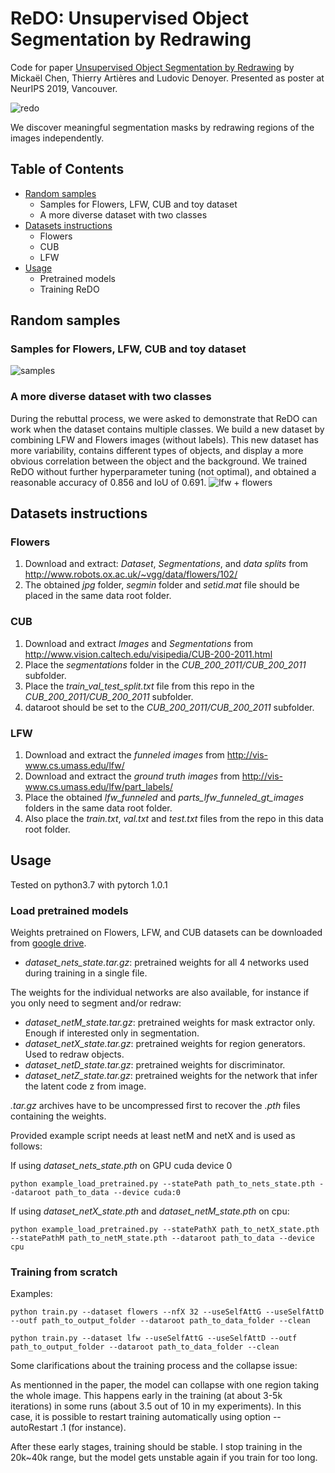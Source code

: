 # ReDO: Unsupervised Object Segmentation by Redrawing

Code for paper [Unsupervised Object Segmentation by Redrawing](https://arxiv.org/abs/1905.13539) by Mickaël Chen, Thierry Artières and Ludovic Denoyer. Presented as poster at NeurIPS 2019, Vancouver.

![redo](https://github.com/mickaelChen/ReDO/blob/master/imgs/redo.png)

We discover meaningful segmentation masks by redrawing regions of the images independently.

## Table of Contents

- [Random samples](#random-samples)
  * Samples for Flowers, LFW, CUB and toy dataset
  * A more diverse dataset with two classes
- [Datasets instructions](#datasets-instructions)
  * Flowers
  * CUB
  * LFW
- [Usage](#usage)
  * Pretrained models
  * Training ReDO

## Random samples

### Samples for Flowers, LFW, CUB and toy dataset
![samples](https://github.com/mickaelChen/ReDO/blob/master/imgs/redo_samples.png)

### A more diverse dataset with two classes

During the rebuttal process, we were asked to demonstrate that ReDO can work when the dataset contains multiple classes.
We build a new dataset by combining LFW and Flowers images (without labels). This new dataset has more variability,
contains different types of objects, and display a more obvious correlation between the object and the background. 
We trained ReDO without further hyperparameter tuning (not optimal), and obtained a reasonable accuracy of 0.856 and IoU of 0.691.
![lfw + flowers](https://github.com/mickaelChen/ReDO/blob/master/imgs/redo_lfwxflowers.png)

## Datasets instructions

### Flowers
1. Download and extract: *Dataset*, *Segmentations*, and *data splits* from http://www.robots.ox.ac.uk/~vgg/data/flowers/102/ 
2. The obtained *jpg* folder, *segmin* folder and *setid.mat* file should be placed in the same data root folder.

### CUB
1. Download and extract *Images* and *Segmentations* from http://www.vision.caltech.edu/visipedia/CUB-200-2011.html 
2. Place the *segmentations* folder in the *CUB_200_2011/CUB_200_2011* subfolder.
3. Place the *train_val_test_split.txt* file from this repo in the *CUB_200_2011/CUB_200_2011* subfolder.
4. dataroot should be set to the *CUB_200_2011/CUB_200_2011* subfolder.

### LFW
1. Download and extract the *funneled images* from http://vis-www.cs.umass.edu/lfw/
2. Download and extract the *ground truth images* from http://vis-www.cs.umass.edu/lfw/part_labels/
3. Place the obtained *lfw_funneled* and *parts_lfw_funneled_gt_images* folders in the same data root folder.
4. Also place the *train.txt*, *val.txt* and *test.txt* files from the repo in this data root folder.


## Usage

Tested on python3.7 with pytorch 1.0.1

### Load pretrained models
Weights pretrained on Flowers, LFW, and CUB datasets can be downloaded from [google drive](https://drive.google.com/drive/folders/1hUb2iOTJAbWw1NotWGAsEt4ASomhOwbh).

- *dataset_nets_state.tar.gz*: pretrained weights for all 4 networks used during training in a single file.

The weights for the individual networks are also available, for instance if you only need to segment and/or redraw:

- *dataset_netM_state.tar.gz*: pretrained weights for mask extractor only. Enough if interested only in segmentation.
- *dataset_netX_state.tar.gz*: pretrained weights for region generators. Used to redraw objects.
- *dataset_netD_state.tar.gz*: pretrained weights for discriminator.
- *dataset_netZ_state.tar.gz*: pretrained weights for the network that infer the latent code z from image.

*.tar.gz* archives have to be uncompressed first to recover the *.pth* files containing the weights.

Provided example script needs at least netM and netX and is used as follows:

If using *dataset_nets_state.pth* on GPU cuda device 0

```
python example_load_pretrained.py --statePath path_to_nets_state.pth --dataroot path_to_data --device cuda:0
```

If using *dataset_netX_state.pth* and *dataset_netM_state.pth* on cpu:
```
python example_load_pretrained.py --statePathX path_to_netX_state.pth --statePathM path_to_netM_state.pth --dataroot path_to_data --device cpu
```


### Training from scratch

Examples:

```
python train.py --dataset flowers --nfX 32 --useSelfAttG --useSelfAttD --outf path_to_output_folder --dataroot path_to_data_folder --clean
```
```
python train.py --dataset lfw --useSelfAttG --useSelfAttD --outf path_to_output_folder --dataroot path_to_data_folder --clean
```

Some clarifications about the training process and the collapse issue:

As mentionned in the paper, the model can collapse with one region taking the whole image.
This happens early in the training (at about 3-5k iterations) in some runs (about 3.5 out of 10 in my experiments).
In this case, it is possible to restart training automatically using option --autoRestart .1 (for instance).

After these early stages, training should be stable.
I stop training in the 20k~40k range, but the model gets unstable again if you train for too long.
